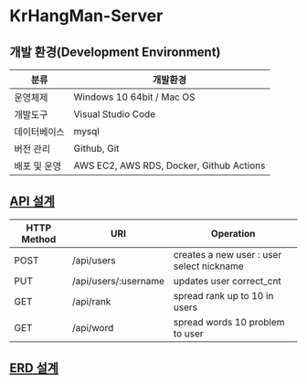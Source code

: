 # KrHangMan-Server

## 개발 환경(Development Environment)
| 분류 | 개발환경 | 
|---|---|
| 운영체제 | Windows 10 64bit / Mac OS |
| 개발도구 | Visual Studio Code |
| 데이터베이스 | mysql |
| 버전 관리 | Github, Git |
| 배포 및 운영 | AWS EC2, AWS RDS, Docker, Github Actions  |

## <a href="https://app.swaggerhub.com/apis/OPOP0421/KrHangMan/1.0.0#/Selection%20nickname/selectnickname">API 설계</a>

| HTTP Method | URI | Operation |
| --- | --- | --- |
| POST | /api/users | creates a new user : user select nickname|
| PUT | /api/users/:username | updates user correct_cnt |
| GET | /api/rank| spread rank up to 10 in users |
| GET | /api/word | spread words 10 problem to user |

## <a href="#">ERD 설계</a>

